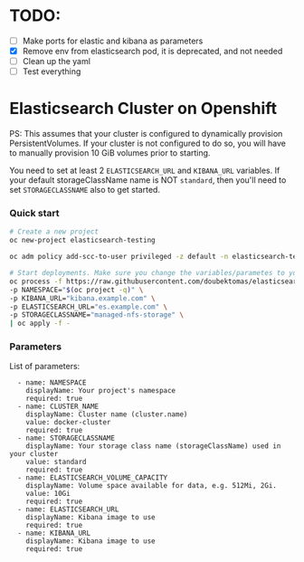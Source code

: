 # TODO:
 - [ ] Make ports for elastic and kibana as parameters
 - [x] Remove env from elasticsearch pod, it is deprecated, and not needed
 - [ ] Clean up the yaml
 - [ ] Test everything

# Elasticsearch Cluster on Openshift

PS: This assumes that your cluster is configured to dynamically provision PersistentVolumes.
If your cluster is not configured to do so, you will have to manually provision
10 GiB volumes prior to starting.

You need to set at least 2 `ELASTICSEARCH_URL` and `KIBANA_URL` variables.
If your default storageClassName name is NOT `standard`, then you'll need to set
`STORAGECLASSNAME` also to get started.

### Quick start

```bash
# Create a new project
oc new-project elasticsearch-testing

oc adm policy add-scc-to-user privileged -z default -n elasticsearch-testing

# Start deployments. Make sure you change the variables/parametes to your need
oc process -f https://raw.githubusercontent.com/doubektomas/elasticsearch-openshift-testing/master/openshift-templates/search-guard-version/elasticsearch-search-kibana-single-node.yaml \
-p NAMESPACE="$(oc project -q)" \
-p KIBANA_URL="kibana.example.com" \
-p ELASTICSEARCH_URL="es.example.com" \
-p STORAGECLASSNAME="managed-nfs-storage" \
| oc apply -f -

```

### Parameters

List of parameters:

```console
  - name: NAMESPACE
    displayName: Your project's namespace
    required: true 
  - name: CLUSTER_NAME
    displayName: Cluster name (cluster.name)
    value: docker-cluster
    required: true 
  - name: STORAGECLASSNAME
    displayName: Your storage class name (storageClassName) used in your cluster
    value: standard
    required: true 
  - name: ELASTICSEARCH_VOLUME_CAPACITY
    displayName: Volume space available for data, e.g. 512Mi, 2Gi.
    value: 10Gi
    required: true 
  - name: ELASTICSEARCH_URL
    displayName: Kibana image to use
    required: true 
  - name: KIBANA_URL
    displayName: Kibana image to use
    required: true 
```

